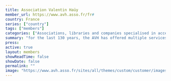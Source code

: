```yaml
---
title: Association Valentin Haüy
member_url: https://www.avh.asso.fr/fr#
country: France
series: ["country"] 
tags: ["members"]
categories: ["Associations, libraries and companies specialised in accessibility services"]
summary: "for the last 130 years, the AVH has offered multiple services to people with reading disabilities."
press:
active: true
layout: members 
showReadTime: false
showDate: false
permalink: ""
image: "https://www.avh.asso.fr/sites/all/themes/custom/customer/images/logo-home.webp"
---
```

